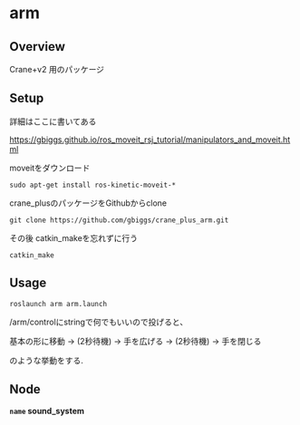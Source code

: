 # arm
## Overview

Crane+v2 用のパッケージ

## Setup
詳細はここに書いてある

https://gbiggs.github.io/ros_moveit_rsj_tutorial/manipulators_and_moveit.html

moveitをダウンロード
```
sudo apt-get install ros-kinetic-moveit-*
```
crane_plusのパッケージをGithubからclone
```
git clone https://github.com/gbiggs/crane_plus_arm.git
```
その後 catkin_makeを忘れずに行う
```
catkin_make
```


## Usage

```
roslaunch arm arm.launch
```

/arm/controlにstringで何でもいいので投げると、

基本の形に移動 -> (2秒待機) -> 手を広げる -> (2秒待機) -> 手を閉じる

のような挙動をする.

## Node
**`name` sound_system**

